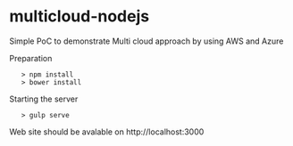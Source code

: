 # multicloud-nodejs
Simple PoC to demonstrate Multi cloud approach by using AWS and Azure 

Preparation
```
   > npm install
   > bower install
```

Starting the server
```
   > gulp serve
```

Web site should be avalable on http://localhost:3000
